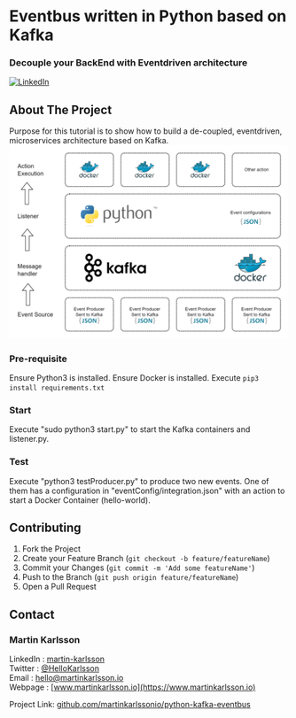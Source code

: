 # Eventbus written in Python based on Kafka
### Decouple your BackEnd with Eventdriven architecture

<!--
*** Written by Martin Karlsson
*** www.martinkarlsson.io
-->

[![LinkedIn][linkedin-shield]][linkedin-url]


<!-- ABOUT THE PROJECT -->
## About The Project

Purpose for this tutorial is to show how to build a de-coupled, eventdriven, microservices architecture based on Kafka.
![Architecture overview][arch]

### Pre-requisite
Ensure Python3 is installed.
Ensure Docker is installed.
Execute `pip3 install requirements.txt`

### Start

Execute "sudo python3 start.py" to start the Kafka containers and listener.py.

### Test

Execute "python3 testProducer.py" to produce two new events.
One of them has a configuration in "eventConfig/integration.json" with an action to start a Docker Container (hello-world).

<!-- CONTRIBUTING -->
## Contributing

1. Fork the Project
2. Create your Feature Branch (`git checkout -b feature/featureName`)
3. Commit your Changes (`git commit -m 'Add some featureName'`)
4. Push to the Branch (`git push origin feature/featureName`)
5. Open a Pull Request


<!-- CONTACT -->
## Contact

### Martin Karlsson

LinkedIn : [martin-karlsson][linkedin-url] \
Twitter : [@HelloKarlsson](https://twitter.com/HelloKarlsson) \
Email : hello@martinkarlsson.io \
Webpage : [www.martinkarlsson.io](https://www.martinkarlsson.io)


Project Link: [github.com/martinkarlssonio/python-kafka-eventbus](https://github.com/martinkarlssonio/python-kafka-eventbus)


<!-- MARKDOWN LINKS & IMAGES -->
[linkedin-shield]: https://img.shields.io/badge/-LinkedIn-black.svg?style=for-the-badge&logo=linkedin&colorB=555
[linkedin-url]: https://linkedin.com/in/martin-karlsson
[arch]: arch.png